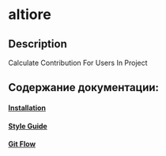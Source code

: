 # altiore

## Description

Calculate Contribution For Users In Project

## Содержание документации:

#### [Installation](https://bitbucket.org/altiore/altiore_contrib/wiki/Installation)
#### [Style Guide](https://bitbucket.org/altiore/altiore_contrib/wiki/Style%20Guide)
#### [Git Flow](https://bitbucket.org/altiore/altiore_contrib/wiki/Git%20Flow)
